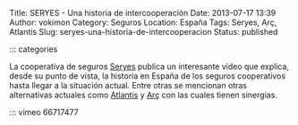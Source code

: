 Title: SERYES - Una historia de intercooperación
Date: 2013-07-17 13:39
Author: vokimon
Category: Seguros
Location: España
Tags: Seryes, Arç, Atlantis
Slug: seryes-una-historia-de-intercooperacion
Status: published

::: categories

La cooperativa de seguros [Seryes] publica un interesante vídeo que explica,
desde su punto de vista,
la historia en España de los seguros cooperativos
hasta llegar a la situación actual.
Entre otras se mencionan otras alternativas actuales como
[Atlantis] y [Arç] con las cuales tienen sinergias.

[Seryes]: https://www.seryes.com/
[Atlantis]: https://www.atlantis-seguros.es
[Arç]: https://arc.coop/

::: vimeo 66717477

